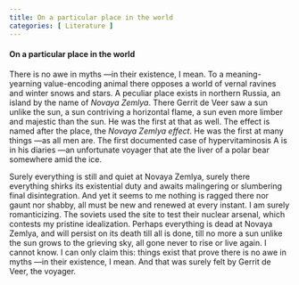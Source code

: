 ```yaml
---
title: On a particular place in the world
categories: [ Literature ]
---
```



#### On a particular place in the world

There is no awe in myths —in their existence, I mean. To a meaning-yearning
value-encoding animal there opposes a world of vernal ravines and winter snows
and stars. A peculiar place exists in northern Russia, an island by the name of
*Novaya Zemlya*. There Gerrit de Veer saw a sun unlike the sun, a sun contriving
a horizontal flame, a sun even more limber and majestic than the sun. He was
the first at that as well. The effect is named after the place, the *Novaya
Zemlya effect*. He was the first at many things —as all men are. The first
documented case of hypervitaminosis A is in his diaries —an unfortunate voyager
that ate the liver of a polar bear somewhere amid the ice. 

Surely everything is still and quiet at Novaya Zemlya, surely there everything
shirks its existential duty and awaits malingering or slumbering final
disintegration. And yet it seems to me nothing is ragged there nor gaunt nor
shabby, all must be new and renewed at every instant. I am surely
romanticizing. The soviets used the site to test their nuclear arsenal, which
contests my pristine idealization. Perhaps everything is dead at Novaya Zemlya,
and will persist on its death till all is done, till no more a sun unlike the
sun grows to the grieving sky, all gone never to rise or live again. I cannot
know. I can only claim this: things exist that prove there is no awe in myths
—in their existence, I mean. And that was surely felt by Gerrit de Veer, the
voyager.

